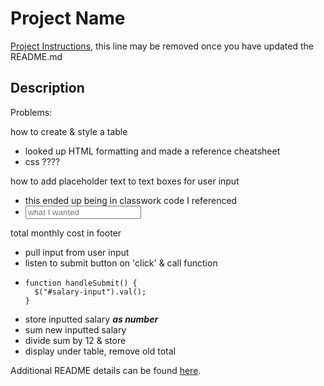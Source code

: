 # Project Name

[Project Instructions](./INSTRUCTIONS.md), this line may be removed once you have updated the README.md

## Description

Problems: 

how to create & style a table
  - looked up HTML formatting and made a reference cheatsheet
  - css ????

how to add placeholder text to text boxes for user input
  - this ended up being in classwork code I referenced
  - <input id="whatever" placeholder="what I wanted" type="text" />

total monthly cost in footer
  - pull input from user input
  - listen to submit button on 'click' & call function
  -     function handleSubmit() {
          $("#salary-input").val();
        }
  - store inputted salary ***as number***
  - sum new inputted salary
  - divide sum by 12 & store
  - display under table, remove old total

Additional README details can be found [here](https://github.com/PrimeAcademy/readme-template/blob/master/README.md).
